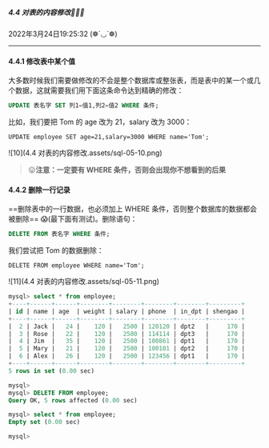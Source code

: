 ##### 4.4 对表的内容修改🤦‍♂️😣

2022年3月24日19:25:32  (❁´◡`❁)

---

#### 4.4.1 修改表中某个值

大多数时候我们需要做修改的不会是整个数据库或整张表，而是表中的某一个或几个数据，这就需要我们用下面这条命令达到精确的修改：

```sql
UPDATE 表名字 SET 列1=值1,列2=值2 WHERE 条件;
```

比如，我们要把 Tom 的 age 改为 21，salary 改为 3000：

```mysql
UPDATE employee SET age=21,salary=3000 WHERE name='Tom';
```

![10](4.4 对表的内容修改.assets/sql-05-10.png)

> 😛**注意：一定要有 WHERE 条件，否则会出现你不想看到的后果**

#### 4.4.2 删除一行记录

==删除表中的一行数据，也必须加上 WHERE 条件，否则整个数据库的数据都会被删除== 😱(最下面有测试)。删除语句：

```sql
DELETE FROM 表名字 WHERE 条件;
```

我们尝试把 Tom 的数据删除：

```mysql
DELETE FROM employee WHERE name='Tom';
```

![11](4.4 对表的内容修改.assets/sql-05-11.png)



```sql
mysql> select * from employee;
+----+------+------+--------+--------+--------+--------+---------+
| id | name | age  | weight | salary | phone  | in_dpt | shengao |
+----+------+------+--------+--------+--------+--------+---------+
|  2 | Jack |   24 |    120 |   2500 | 120120 | dpt2   |     170 |
|  3 | Rose |   22 |    120 |   2500 | 114114 | dpt3   |     170 |
|  4 | Jim  |   35 |    120 |   2500 | 100861 | dpt1   |     170 |
|  5 | Mary |   21 |    120 |   2500 | 100101 | dpt2   |     170 |
|  6 | Alex |   26 |    120 |   2500 | 123456 | dpt1   |     170 |
+----+------+------+--------+--------+--------+--------+---------+
5 rows in set (0.00 sec)

mysql> 
mysql> DELETE FROM employee;
Query OK, 5 rows affected (0.00 sec)

mysql> select * from employee;
Empty set (0.00 sec)

mysql> 

```

